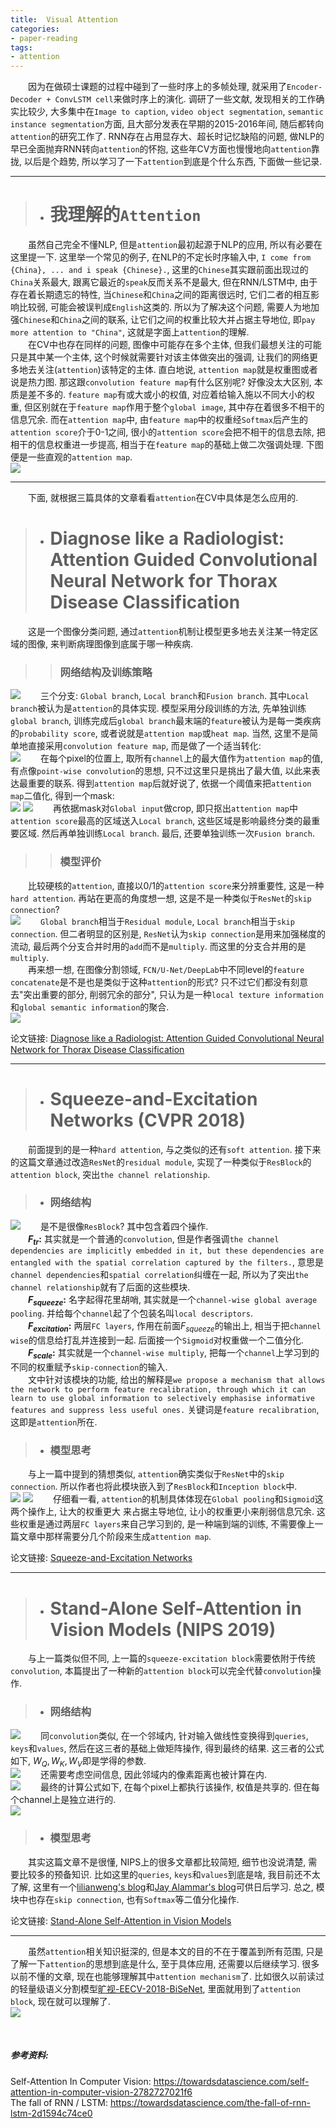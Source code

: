 ```yaml
---
title:  Visual Attention
categories:
- paper-reading
tags:
- attention
---
```


&emsp;&emsp;因为在做硕士课题的过程中碰到了一些时序上的多帧处理, 就采用了`Encoder-Decoder + ConvLSTM cell`来做时序上的演化. 调研了一些文献, 发现相关的工作确实比较少, 大多集中在`Image to caption`, `video object segmentation`, `semantic instance segmentation`方面, 且大部分发表在早期的2015-2016年间, 随后都转向`attention`的研究工作了. RNN存在占用显存大、超长时记忆缺陷的问题, 做NLP的早已全面抛弃RNN转向`attention`的怀抱, 这些年CV方面也慢慢地向`attention`靠拢, 以后是个趋势, 所以学习了一下`attention`到底是个什么东西, 下面做一些记录.
<!-- more -->

***
>+ # 我理解的`Attention`

&emsp;&emsp;虽然自己完全不懂NLP, 但是`attention`最初起源于NLP的应用, 所以有必要在这里提一下. 这里举一个常见的例子, 在NLP的不定长时序输入中, `I come from {China}, ... and i speak {Chinese}.`, 这里的`Chinese`其实跟前面出现过的`China`关系最大, 跟离它最近的`speak`反而关系不是最大, 但在RNN/LSTM中, 由于存在着长期遗忘的特性, 当`Chinese`和`China`之间的距离很远时, 它们二者的相互影响比较弱, 可能会被误判成`English`这类的. 所以为了解决这个问题, 需要人为地加强`Chinese`和`China`之间的联系, 让它们之间的权重比较大并占据主导地位, 即`pay more attention to "China"`, 这就是字面上`attention`的理解.  
&emsp;&emsp;在CV中也存在同样的问题, 图像中可能存在多个主体, 但我们最想关注的可能只是其中某一个主体, 这个时候就需要针对该主体做突出的强调, 让我们的网络更多地去关注(`attention`)该特定的主体. 直白地说, `attention map`就是权重图或者说是热力图. 那这跟`convolution feature map`有什么区别呢? 好像没太大区别, 本质是差不多的. `feature map`有或大或小的权值, 对应着给输入施以不同大小的权重, 但区别就在于`feature map`作用于整个`global image`, 其中存在着很多不相干的信息冗余. 而在`attention map`中, 由`feature map`中的权重经`Softmax`后产生的`attention score`介于0-1之间, 很小的`attention score`会把不相干的信息去除, 把相干的信息权重进一步提高, 相当于在`feature map`的基础上做二次强调处理. 下图便是一些直观的`attention map`.  
![](/assets/images/attention/1.png)

***
&emsp;&emsp;下面, 就根据三篇具体的文章看看`attention`在CV中具体是怎么应用的.  

>+ # Diagnose like a Radiologist: Attention Guided Convolutional Neural Network for Thorax Disease Classification

&emsp;&emsp;这是一个图像分类问题, 通过`attention`机制让模型更多地去关注某一特定区域的图像, 来判断病理图像到底属于哪一种疾病.

>> ### 网络结构及训练策略

![](/assets/images/attention/2.png)
&emsp;&emsp;三个分支: `Global branch`, `Local branch`和`Fusion branch`. 其中`Local branch`被认为是`attention`的具体实现. 模型采用分段训练的方法, 先单独训练`global branch`, 训练完成后`global branch`最末端的`feature`被认为是每一类疾病的`probability score`, 或者说就是`attention map`或`heat map`. 当然, 这里不是简单地直接采用`convolution feature map`, 而是做了一个适当转化:  
![](/assets/images/attention/3.png)
&emsp;&emsp;在每个pixel的位置上, 取所有`channel`上的最大值作为`attention map`的值, 有点像`point-wise convolution`的思想, 只不过这里只是挑出了最大值, 以此来表达最重要的联系. 得到`attention map`后就好说了, 依据一个阈值来把`attention map`二值化, 得到一个mask:  
![](/assets/images/attention/4.png)
![](/assets/images/attention/5.png)
&emsp;&emsp;再依据mask对`Global input`做crop, 即只抠出`attention map`中`attention score`最高的区域送入`Local branch`, 这些区域是影响最终分类的最重要区域. 然后再单独训练`Local branch`. 最后, 还要单独训练一次`Fusion branch`.  

>> ### 模型评价

&emsp;&emsp;比较硬核的`attention`, 直接以0/1的`attention score`来分辨重要性, 这是一种`hard attention`. 再站在更高的角度想一想, 这是不是一种类似于`ResNet`的`skip connection`?   
![](/assets/images/attention/6.png)
&emsp;&emsp;`Global branch`相当于`Residual module`, `Local branch`相当于`skip connection`. 但二者明显的区别是, `ResNet`认为`skip connection`是用来加强梯度的流动, 最后两个分支合并时用的`add`而不是`multiply`. 而这里的分支合并用的是`multiply`.  
&emsp;&emsp;再来想一想, 在图像分割领域, `FCN/U-Net/DeepLab`中不同level的`feature concatenate`是不是也是类似于这种`attention`的形式? 只不过它们都没有刻意去"突出重要的部分, 削弱冗余的部分", 只认为是一种`local texture information`和`global semantic information`的聚合.  
![](/assets/images/attention/7.png)

论文链接: [Diagnose like a Radiologist: Attention Guided Convolutional Neural Network for Thorax Disease Classification](https://arxiv.xilesou.top/pdf/1801.09927.pdf)

***
>+ # Squeeze-and-Excitation Networks (CVPR 2018)

&emsp;&emsp;前面提到的是一种`hard attention`, 与之类似的还有`soft attention`. 接下来的这篇文章通过改造`ResNet`的`residual module`, 实现了一种类似于`ResBlock`的`attention block`, 突出`the channel relationship`.  

>+ ### 网络结构

![](/assets/images/attention/8.png)
&emsp;&emsp;是不是很像`ResBlock`? 其中包含着四个操作.  
&emsp;&emsp;**$F_{tr}$:** 其实就是一个普通的`convolution`, 但是作者强调`the channel dependencies are implicitly embedded in it, but these dependencies are entangled with the spatial correlation captured by the filters.`, 意思是`channel dependencies`和`spatial correlation`纠缠在一起, 所以为了突出`the channel relationship`就有了后面的这些模块.  
&emsp;&emsp;**$F_{squeeze}$:** 名字起得花里胡哨, 其实就是一个`channel-wise global average pooling`. 并给每个`channel`起了个包装名叫`local descriptors`.  
&emsp;&emsp;**$F_{excitation}$:** 两层`FC layers`, 作用在前面$F_{squeeze}$的输出上, 相当于把`channel wise`的信息给打乱并连接到一起. 后面接一个`Sigmoid`对权重做一个二值分化.  
&emsp;&emsp;**$F_{scale}$:** 其实就是一个`channel-wise multiply`, 把每一个`channel`上学习到的不同的权重赋予`skip-connection`的输入.  
&emsp;&emsp;文中针对该模块的功能, 给出的解释是`we propose a mechanism that allows the network to perform feature recalibration, through which it can learn to use global information to selectively emphasise informative features and suppress less useful ones.` 关键词是`feature recalibration`, 这即是`attention`所在.  

>+ ### 模型思考

&emsp;&emsp;与上一篇中提到的猜想类似, `attention`确实类似于`ResNet`中的`skip connection`. 所以作者也将此模块嵌入到了`ResBlock`和`Inception block`中.  
![](/assets/images/attention/9.png)
![](/assets/images/attention/10.png)
&emsp;&emsp;仔细看一看, `attention`的机制具体体现在`Global pooling`和`Sigmoid`这两个操作上, 让大的权重更大  来占据主导地位, 让小的权重更小来削弱信息冗余. 这些权重是通过两层`FC layers`来自己学习到的, 是一种端到端的训练, 不需要像上一篇文章中那样需要分几个阶段来生成`attention map`.   

论文链接: [Squeeze-and-Excitation Networks](http://openaccess.thecvf.com/content_cvpr_2018/papers/Hu_Squeeze-and-Excitation_Networks_CVPR_2018_paper.pdf)

***

>+ # Stand-Alone Self-Attention in Vision Models (NIPS 2019)

&emsp;&emsp;与上一篇类似但不同, 上一篇的`squeeze-excitation block`需要依附于传统`convolution`, 本篇提出了一种新的`attention block`可以完全代替`convolution`操作.  

>+ ### 网络结构

![](/assets/images/attention/11.png)
&emsp;&emsp;同`convolution`类似, 在一个邻域内, 针对输入做线性变换得到`queries`, `keys`和`values`, 然后在这三者的基础上做矩阵操作, 得到最终的结果. 这三者的公式如下, $W_Q, W_K, W_V$即是学得的参数.  
![](/assets/images/attention/12.png)
&emsp;&emsp;还需要考虑空间信息, 因此邻域内的像素距离也被计算在内.  
![](/assets/images/attention/13.png)
&emsp;&emsp;最终的计算公式如下, 在每个pixel上都执行该操作, 权值是共享的. 但在每个channel上是独立进行的.  
![](/assets/images/attention/14.png)

>+ ### 模型思考

&emsp;&emsp;其实这篇文章不是很懂, NIPS上的很多文章都比较简短, 细节也没说清楚, 需要比较多的预备知识. 比如这里的`queries`, `keys`和`values`到底是啥, 我目前还不太了解, 这里有一个[lilianweng's blog](https://lilianweng.github.io/lil-log/2018/06/24/attention-attention.html#whats-wrong-with-seq2seq-model)和[Jay Alammar's blog](http://jalammar.github.io/illustrated-transformer/)可供日后学习. 总之, 模块中也存在`skip connection`, 也有`Softmax`等二值分化操作.  

论文链接: [Stand-Alone Self-Attention in Vision Models](http://papers.nips.cc/paper/8302-stand-alone-self-attention-in-vision-models.pdf)

***
&emsp;&emsp;虽然`attention`相关知识挺深的, 但是本文的目的不在于覆盖到所有范围, 只是了解一下`attention`的思想到底是什么, 至于具体应用, 还需要以后继续学习. 很多以前不懂的文章, 现在也能够理解其中`attention mechanism`了. 比如很久以前读过的轻量级语义分割模型[旷视-EECV-2018-BiSeNet](http://openaccess.thecvf.com/content_ECCV_2018/papers/Changqian_Yu_BiSeNet_Bilateral_Segmentation_ECCV_2018_paper.pdf), 里面就用到了`attention block`, 现在就可以理解了.  
![](/assets/images/attention/15.png)


<br
/>
##### 参考资料:  
Self-Attention In Computer Vision: <https://towardsdatascience.com/self-attention-in-computer-vision-2782727021f6>  
The fall of RNN / LSTM: <https://towardsdatascience.com/the-fall-of-rnn-lstm-2d1594c74ce0>  



